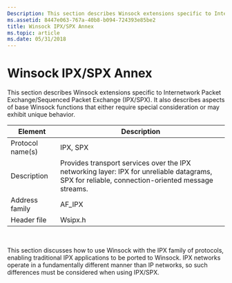 ```yaml
---
Description: This section describes Winsock extensions specific to Internetwork Packet Exchange/Sequenced Packet Exchange (IPX/SPX). It also describes aspects of base Winsock functions that either require special consideration or may exhibit unique behavior.
ms.assetid: 8447e063-767a-40b8-b094-724393e85be2
title: Winsock IPX/SPX Annex
ms.topic: article
ms.date: 05/31/2018
---
```


# Winsock IPX/SPX Annex

This section describes Winsock extensions specific to Internetwork Packet Exchange/Sequenced Packet Exchange (IPX/SPX). It also describes aspects of base Winsock functions that either require special consideration or may exhibit unique behavior.



| Element          | Description                                                                                                                                     |
|------------------|-------------------------------------------------------------------------------------------------------------------------------------------------|
| Protocol name(s) | IPX, SPX                                                                                                                                        |
| Description      | Provides transport services over the IPX networking layer: IPX for unreliable datagrams, SPX for reliable, connection-oriented message streams. |
| Address family   | AF\_IPX                                                                                                                                         |
| Header file      | Wsipx.h                                                                                                                                         |



 

This section discusses how to use Winsock with the IPX family of protocols, enabling traditional IPX applications to be ported to Winsock. IPX networks operate in a fundamentally different manner than IP networks, so such differences must be considered when using IPX/SPX.

 

 



